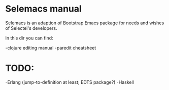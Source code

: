 Selemacs manual
===============

Selemacs is an adaption of Bootstrap Emacs package for needs and
wishes of Selectel's developers.

In this dir you can find:

-clojure editing manual
-paredit cheatsheet

TODO:
====

-Erlang (jump-to-definition at least; EDTS package?)
-Haskell

